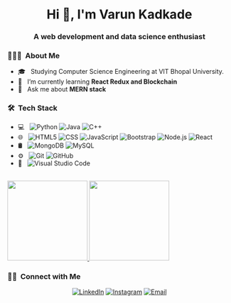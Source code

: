 <h1 align="center">Hi 👋, I'm Varun Kadkade</h1>
<h3 align="center">A web development and data science enthusiast</h3>

<h3> 👨🏻‍💻 &nbsp;About Me </h3>

- 🎓 &nbsp; Studying Computer Science Engineering at VIT Bhopal University.
- 🌱 &nbsp; I’m currently learning **React Redux and Blockchain**
- 💬 &nbsp; Ask me about **MERN stack**

<h3> 🛠 &nbsp;Tech Stack</h3>

- 💻 &nbsp;
  ![Python](https://img.shields.io/badge/-Python-333333?style=flat&logo=python)
  ![Java](https://img.shields.io/badge/-Java-333333?style=flat&logo=Java&logoColor=007396)
  ![C++](https://img.shields.io/badge/-C++-333333?style=flat&logo=C%2B%2B&logoColor=00599C)
- 🌐 &nbsp;
  ![HTML5](https://img.shields.io/badge/-HTML5-333333?style=flat&logo=HTML5)
  ![CSS](https://img.shields.io/badge/-CSS-333333?style=flat&logo=CSS3&logoColor=1572B6)
  ![JavaScript](https://img.shields.io/badge/-JavaScript-333333?style=flat&logo=javascript)
  ![Bootstrap](https://img.shields.io/badge/-Bootstrap-333333?style=flat&logo=bootstrap&logoColor=563D7C)
  ![Node.js](https://img.shields.io/badge/-Node.js-333333?style=flat&logo=node.js)
  ![React](https://img.shields.io/badge/-React-333333?style=flat&logo=react)
- 🛢 &nbsp;
  ![MongoDB](https://img.shields.io/badge/-MongoDB-333333?style=flat&logo=mongodb)
  ![MySQL](https://img.shields.io/badge/-MySQL-333333?style=flat&logo=mysql)
- ⚙️ &nbsp;
  ![Git](https://img.shields.io/badge/-Git-333333?style=flat&logo=git)
  ![GitHub](https://img.shields.io/badge/-GitHub-333333?style=flat&logo=github)
- 🔧 &nbsp;
  ![Visual Studio Code](https://img.shields.io/badge/-Visual%20Studio%20Code-333333?style=flat&logo=visual-studio-code&logoColor=007ACC)


<br />
<a href="https://github.com/varun2430">
  <img height="180em" src="https://github-readme-stats.vercel.app/api?username=varun2430&show_icons=true&theme=dark&locale=en" />
  <img height="180em" src="https://github-readme-stats.vercel.app/api/top-langs?username=varun2430&show_icons=true&theme=dark&locale=en&layout=compact" />
</a>
<br />

<h3> 🤝🏻 &nbsp;Connect with Me </h3>

<p align="center">
<a href="https://www.linkedin.com/in/varun-kadkade-7359aa214/"><img alt="LinkedIn" src="https://img.shields.io/badge/LinkedIn-Varun%20Prashant%20Kadkade-blue?style=flat-square&logo=linkedin"></a>
<a href="https://www.instagram.com/varun_kadkade/"><img alt="Instagram" src="https://img.shields.io/badge/Instagram-varun_kadkade-blue?style=flat-square&logo=instagram"></a>
<a href="mailto:varunkadkade2442@gmail.com"><img alt="Email" src="https://img.shields.io/badge/Email-varunkadkade2442@gmail.com-blue?style=flat-square&logo=gmail"></a>
</p>

